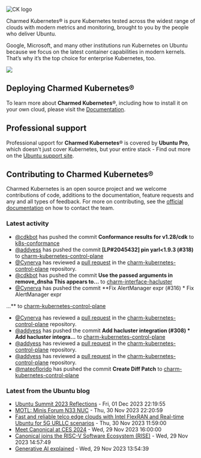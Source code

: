 ![CK logo](https://assets.ubuntu.com/v1/451d4cf4-Charmed+Kubernetes_RGB_onWhite_2022.svg)

Charmed Kubernetes® is pure Kubernetes tested across the widest range of clouds with modern metrics and monitoring, brought to you by the people who deliver Ubuntu.

Google, Microsoft, and many other institutions run Kubernetes on Ubuntu because we focus on the latest container capabilities in modern kernels. That’s why it’s the top choice for enterprise Kubernetes, too.

![](https://assets.ubuntu.com/v1/843c77b6-juju-at-a-glace.svg)

## Deploying Charmed Kubernetes®

To learn more about **Charmed Kubernetes**®, including how to install it on your own cloud, please visit the [Documentation][docs].

## Professional support

Professional upport for **Charmed Kubernetes**® is covered by **Ubuntu Pro**, which doesn't just cover Kubernetes, but your entire stack - Find out more on the [Ubuntu support site](https://ubuntu.com/support).

## Contributing to Charmed Kubernetes®

Charmed Kubernetes is an open source project and we welcome contributions of code, additions to the documentation, feature requests and any and all types of feedback. For more on contributing, see the [official documentation][get-in-touch] on how to contact the team.

<!-- LINKS -->
[docs]: https://ubuntu.com/kubernetes/docs
[get-in-touch]: https://ubuntu.com/kubernetes/docs/get-in-touch

### Latest activity

<!-- activity starts -->
 - [@cdkbot](https://github.com/cdkbot) has pushed the commit **Conformance results for v1.28/cdk** to [k8s-conformance](https://github.com/charmed-kubernetes/k8s-conformance)
 - [@addyess](https://github.com/addyess) has pushed the commit **[LP#2045432] pin yarl<1.9.3 (#318)** to [charm-kubernetes-control-plane](https://github.com/charmed-kubernetes/charm-kubernetes-control-plane)
 - [@Cynerva](https://github.com/Cynerva) has reviewed a [pull request](https://github.com/charmed-kubernetes/charm-kubernetes-control-plane/pull/318) in the [charm-kubernetes-control-plane](https://github.com/charmed-kubernetes/charm-kubernetes-control-plane) repository.
 - [@cdkbot](https://github.com/cdkbot) has pushed the commit **Use the passed arguments in remove_dnsha  This appears to...** to [charm-interface-hacluster](https://github.com/charmed-kubernetes/charm-interface-hacluster)
 - [@Cynerva](https://github.com/Cynerva) has pushed the commit **Fix AlertManager expr (#316)  * Fix AlertManager expr  ...** to [charm-kubernetes-control-plane](https://github.com/charmed-kubernetes/charm-kubernetes-control-plane)
 - [@Cynerva](https://github.com/Cynerva) has reviewed a [pull request](https://github.com/charmed-kubernetes/charm-kubernetes-control-plane/pull/316) in the [charm-kubernetes-control-plane](https://github.com/charmed-kubernetes/charm-kubernetes-control-plane) repository.
 - [@addyess](https://github.com/addyess) has pushed the commit **Add hacluster integration (#308)  * Add hacluster integra...** to [charm-kubernetes-control-plane](https://github.com/charmed-kubernetes/charm-kubernetes-control-plane)
 - [@addyess](https://github.com/addyess) has reviewed a [pull request](https://github.com/charmed-kubernetes/charm-kubernetes-control-plane/pull/308) in the [charm-kubernetes-control-plane](https://github.com/charmed-kubernetes/charm-kubernetes-control-plane) repository.
 - [@addyess](https://github.com/addyess) has reviewed a [pull request](https://github.com/charmed-kubernetes/charm-kubernetes-control-plane/pull/308) in the [charm-kubernetes-control-plane](https://github.com/charmed-kubernetes/charm-kubernetes-control-plane) repository.
 - [@mateoflorido](https://github.com/mateoflorido) has pushed the commit **Create Diff Patch** to [charm-kubernetes-control-plane](https://github.com/charmed-kubernetes/charm-kubernetes-control-plane)
<!-- activity ends -->

<!-- roadmap starts -->

<!-- roadmap ends -->

### Latest from the Ubuntu blog

<!-- blog starts -->
* [Ubuntu Summit 2023 Reflections](https://ubuntu.com//blog/ubuntu-summit-2023-reflections) - Fri, 01 Dec 2023 22:19:55 
* [MOTL: Minis Forum N33 NUC](https://ubuntu.com//blog/motl-minis-forum-n33-nuc) - Thu, 30 Nov 2023 22:20:59 
* [Fast and reliable telco edge clouds with Intel FlexRAN and Real-time Ubuntu for 5G URLLC scenarios](https://ubuntu.com//blog/intel-flexran-and-real-time-ubuntu-for-5g-urllc) - Thu, 30 Nov 2023 11:59:00 
* [Meet Canonical at CES 2024](https://ubuntu.com//blog/meet-canonical-at-ces-2024) - Wed, 29 Nov 2023 16:00:00 
* [Canonical joins the RISC-V Software Ecosystem (RISE)](https://ubuntu.com//blog/canonical-joins-rise) - Wed, 29 Nov 2023 14:57:49 
* [Generative AI explained](https://ubuntu.com//blog/generative-ai-explained) - Wed, 29 Nov 2023 13:54:39 
<!-- blog ends -->
